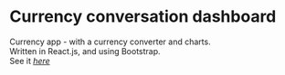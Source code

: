 # Currency conversation dashboard

Currency app - with a currency converter and charts.</br>
Written in React.js, and using Bootstrap.</br>
See it <a href='https://bit.ly/currApp'><em>here</em></a>
